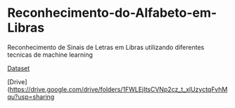 # Reconhecimento-do-Alfabeto-em-Libras
Reconhecimento de Sinais de Letras em Libras utilizando diferentes tecnicas de machine learning

[Dataset](https://www.kaggle.com/datasets/williansoliveira/libras?resource=download)

[Drive](https://drive.google.com/drive/folders/1FWLEjItsCVNp2cz_t_xlUzyctqFvhMqu?usp=sharing
